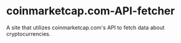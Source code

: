# coinmarketcap.com-API-fetcher
A site that utilizes coinmarketcap.com's API to fetch data about cryptocurrencies.

